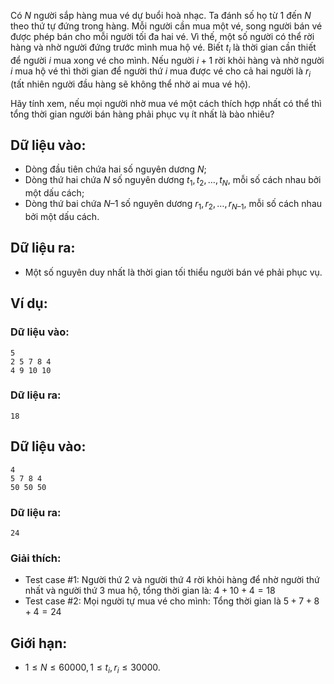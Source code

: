 Có $N$ người sắp hàng mua vé dự buổi hoà nhạc. Ta đánh số họ từ $1$ đến $N$ theo thứ tự đứng trong hàng. Mỗi người cần mua một vé, song người bán vé được phép bán cho mỗi người tối đa hai vé. Vì thế, một số người có thể rời hàng và nhờ người đứng trước mình mua hộ vé. Biết $t_i$ là thời gian cần thiết để người $i$ mua xong vé cho mình. Nếu người $i+1$ rời khỏi hàng và nhờ người $i$ mua hộ vé thì thời gian để người thứ $i$ mua được vé cho cả hai người là $r_i$ (tất nhiên người đầu hàng sẽ không thể nhờ ai mua vé hộ).

Hãy tính xem, nếu mọi người nhờ mua vé một cách thích hợp nhất có thể thì tổng thời gian người bán hàng phải phục vụ ít nhất là bào nhiêu?

## Dữ liệu vào:
- Dòng đầu tiên chứa hai số nguyên dương $N$;
- Dòng thứ hai chứa $N$ số nguyên dương $t_1, t_2, …, t_N$, mỗi số cách nhau bởi một dấu cách;
- Dòng thứ bai chứa $N – 1$ số nguyên dương $r_1, r_2, …, r_{N – 1}$, mỗi số cách nhau bởi một dấu cách.

## Dữ liệu ra:
- Một số nguyên duy nhất là thời gian tối thiểu người bán vé phải phục vụ.

## Ví dụ:
### Dữ liệu vào:
```
5
2 5 7 8 4
4 9 10 10
```

### Dữ liệu ra:
```
18
```

## Dữ liệu vào:
```
4
5 7 8 4
50 50 50
```

### Dữ liệu ra:
```
24
```

### Giải thích:
- Test case $\#1$: Người thứ $2$ và người thứ $4$ rời khỏi hàng để nhờ người thứ nhất và người thứ $3$ mua hộ, tổng thời gian là: $4 + 10 + 4 = 18$
- Test case $\#2$: Mọi người tự mua vé cho mình: Tổng thời gian là $5 + 7 + 8 + 4 = 24$

## Giới hạn:
- $1 ≤ N ≤ 60000, 1 ≤ t_i, r_i ≤ 30000$.